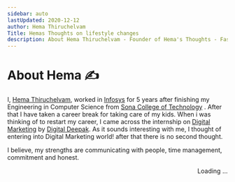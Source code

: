 ```yaml
---
sidebar: auto
lastUpdated: 2020-12-12
author: Hema Thiruchelvam
Title: Hemas Thoughts on lifestyle changes
description: About Hema Thiruchelvam - Founder of Hema's Thoughts - Fast growing consultant on Digital Marketing, Family Health, Weight Loss - Freelancer
---
```

# About Hema :writing_hand:

I, [Hema Thiruchelvam](https://medium.com/@hema.thiruchelvam07), worked in [Infosys](https://www.infosys.com/) for 5 years after finishing my Engineering in Computer Science from [Sona College of Technology](https://www.sonatech.ac.in/) . After that I have taken a career break for taking care of my kids. When i was thinking of to restart my career, I came across the internship on [Digital Marketing](https://www.digitalmarketingmastery.in/) by [Digital Deepak](https://www.linkedin.com/in/deepakkanakaraju/). As it sounds interesting with me, I thought of entering into Digital Marketing world! after that there is no second thought.

I believe, my strengths are communicating with people, time management, commitment and honest. 

<div style="text-align: right">Loading ...</div>
